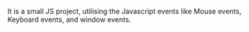It is a small JS project, utilising the Javascript events like Mouse events, Keyboard events, and window events.